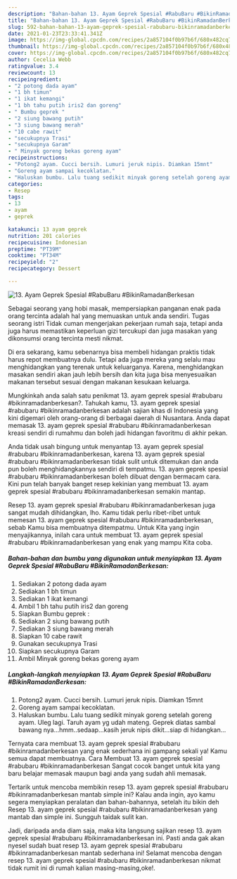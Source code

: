 ```yaml
---
description: "Bahan-bahan 13. Ayam Geprek Spesial #RabuBaru #BikinRamadanBerkesan yang lezat dan Mudah Dibuat"
title: "Bahan-bahan 13. Ayam Geprek Spesial #RabuBaru #BikinRamadanBerkesan yang lezat dan Mudah Dibuat"
slug: 592-bahan-bahan-13-ayam-geprek-spesial-rabubaru-bikinramadanberkesan-yang-lezat-dan-mudah-dibuat
date: 2021-01-23T23:33:41.341Z
image: https://img-global.cpcdn.com/recipes/2a857104f0b97b6f/680x482cq70/13-ayam-geprek-spesial-rabubaru-bikinramadanberkesan-foto-resep-utama.jpg
thumbnail: https://img-global.cpcdn.com/recipes/2a857104f0b97b6f/680x482cq70/13-ayam-geprek-spesial-rabubaru-bikinramadanberkesan-foto-resep-utama.jpg
cover: https://img-global.cpcdn.com/recipes/2a857104f0b97b6f/680x482cq70/13-ayam-geprek-spesial-rabubaru-bikinramadanberkesan-foto-resep-utama.jpg
author: Cecelia Webb
ratingvalue: 3.4
reviewcount: 13
recipeingredient:
- "2 potong dada ayam"
- "1 bh timun"
- "1 ikat kemangi"
- "1 bh tahu putih iris2 dan goreng"
- " Bumbu geprek "
- "2 siung bawang putih"
- "3 siung bawang merah"
- "10 cabe rawit"
- "secukupnya Trasi"
- "secukupnya Garam"
- " Minyak goreng bekas goreng ayam"
recipeinstructions:
- "Potong2 ayam. Cucci bersih. Lumuri jeruk nipis. Diamkan 15mnt"
- "Goreng ayam sampai kecoklatan."
- "Haluskan bumbu. Lalu tuang sedikit minyak goreng setelah goreng ayam. Uleg lagi. Taruh ayam yg udah mateng. Geprek diatas sambal bawang nya...hmm..sedaap...kasih jeruk nipis dikit...siap di hidangkan..."
categories:
- Resep
tags:
- 13
- ayam
- geprek

katakunci: 13 ayam geprek 
nutrition: 201 calories
recipecuisine: Indonesian
preptime: "PT39M"
cooktime: "PT34M"
recipeyield: "2"
recipecategory: Dessert

---
```



![13. Ayam Geprek Spesial #RabuBaru #BikinRamadanBerkesan](https://img-global.cpcdn.com/recipes/2a857104f0b97b6f/680x482cq70/13-ayam-geprek-spesial-rabubaru-bikinramadanberkesan-foto-resep-utama.jpg)

Sebagai seorang yang hobi masak, mempersiapkan panganan enak pada orang tercinta adalah hal yang memuaskan untuk anda sendiri. Tugas seorang istri Tidak cuman mengerjakan pekerjaan rumah saja, tetapi anda juga harus memastikan keperluan gizi tercukupi dan juga masakan yang dikonsumsi orang tercinta mesti nikmat.

Di era  sekarang, kamu sebenarnya bisa membeli hidangan praktis tidak harus repot membuatnya dulu. Tetapi ada juga mereka yang selalu mau menghidangkan yang terenak untuk keluarganya. Karena, menghidangkan masakan sendiri akan jauh lebih bersih dan kita juga bisa menyesuaikan makanan tersebut sesuai dengan makanan kesukaan keluarga. 



Mungkinkah anda salah satu penikmat 13. ayam geprek spesial #rabubaru #bikinramadanberkesan?. Tahukah kamu, 13. ayam geprek spesial #rabubaru #bikinramadanberkesan adalah sajian khas di Indonesia yang kini digemari oleh orang-orang di berbagai daerah di Nusantara. Anda dapat memasak 13. ayam geprek spesial #rabubaru #bikinramadanberkesan kreasi sendiri di rumahmu dan boleh jadi hidangan favoritmu di akhir pekan.

Anda tidak usah bingung untuk menyantap 13. ayam geprek spesial #rabubaru #bikinramadanberkesan, karena 13. ayam geprek spesial #rabubaru #bikinramadanberkesan tidak sulit untuk ditemukan dan anda pun boleh menghidangkannya sendiri di tempatmu. 13. ayam geprek spesial #rabubaru #bikinramadanberkesan boleh dibuat dengan bermacam cara. Kini pun telah banyak banget resep kekinian yang membuat 13. ayam geprek spesial #rabubaru #bikinramadanberkesan semakin mantap.

Resep 13. ayam geprek spesial #rabubaru #bikinramadanberkesan juga sangat mudah dihidangkan, lho. Kamu tidak perlu ribet-ribet untuk memesan 13. ayam geprek spesial #rabubaru #bikinramadanberkesan, sebab Kamu bisa membuatnya ditempatmu. Untuk Kita yang ingin menyajikannya, inilah cara untuk membuat 13. ayam geprek spesial #rabubaru #bikinramadanberkesan yang enak yang mampu Kita coba.

<!--inarticleads1-->

##### Bahan-bahan dan bumbu yang digunakan untuk menyiapkan 13. Ayam Geprek Spesial #RabuBaru #BikinRamadanBerkesan:

1. Sediakan 2 potong dada ayam
1. Sediakan 1 bh timun
1. Sediakan 1 ikat kemangi
1. Ambil 1 bh tahu putih iris2 dan goreng
1. Siapkan  Bumbu geprek :
1. Sediakan 2 siung bawang putih
1. Sediakan 3 siung bawang merah
1. Siapkan 10 cabe rawit
1. Gunakan secukupnya Trasi
1. Siapkan secukupnya Garam
1. Ambil  Minyak goreng bekas goreng ayam




<!--inarticleads2-->

##### Langkah-langkah menyiapkan 13. Ayam Geprek Spesial #RabuBaru #BikinRamadanBerkesan:

1. Potong2 ayam. Cucci bersih. Lumuri jeruk nipis. Diamkan 15mnt
1. Goreng ayam sampai kecoklatan.
1. Haluskan bumbu. Lalu tuang sedikit minyak goreng setelah goreng ayam. Uleg lagi. Taruh ayam yg udah mateng. Geprek diatas sambal bawang nya...hmm..sedaap...kasih jeruk nipis dikit...siap di hidangkan...




Ternyata cara membuat 13. ayam geprek spesial #rabubaru #bikinramadanberkesan yang enak sederhana ini gampang sekali ya! Kamu semua dapat membuatnya. Cara Membuat 13. ayam geprek spesial #rabubaru #bikinramadanberkesan Sangat cocok banget untuk kita yang baru belajar memasak maupun bagi anda yang sudah ahli memasak.

Tertarik untuk mencoba membikin resep 13. ayam geprek spesial #rabubaru #bikinramadanberkesan mantab simple ini? Kalau anda ingin, ayo kamu segera menyiapkan peralatan dan bahan-bahannya, setelah itu bikin deh Resep 13. ayam geprek spesial #rabubaru #bikinramadanberkesan yang mantab dan simple ini. Sungguh taidak sulit kan. 

Jadi, daripada anda diam saja, maka kita langsung sajikan resep 13. ayam geprek spesial #rabubaru #bikinramadanberkesan ini. Pasti anda gak akan nyesel sudah buat resep 13. ayam geprek spesial #rabubaru #bikinramadanberkesan mantab sederhana ini! Selamat mencoba dengan resep 13. ayam geprek spesial #rabubaru #bikinramadanberkesan nikmat tidak rumit ini di rumah kalian masing-masing,oke!.

